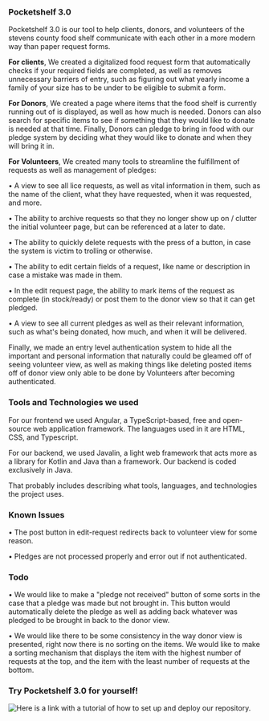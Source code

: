 ### Pocketshelf 3.0
Pocketshelf 3.0 is our tool to help clients, donors, and volunteers of the stevens county food shelf communicate with each other in a more modern way than paper request forms. 

**For clients**, We created a digitalized food request form that automatically checks if your required fields are completed, as well as removes unnecessary barriers of entry, such as figuring out what yearly income a family of your size has to be under to be eligible to submit a form. 

**For Donors**, We created a page where items that the food shelf is currently running out of is displayed, as well as how much is needed. Donors can also search for specific items to see if something that they would like to donate is needed at that time. Finally, Donors can pledge to bring in food with our pledge system by deciding what they would like to donate and when they will bring it in. 

**For Volunteers**, We created many tools to streamline the fulfillment of requests as well as management of pledges:

• A view to see all lice requests, as well as vital information in them, such as the name of the client, what they have requested, when it was requested, and more. 

• The ability to archive requests so that they no longer show up on / clutter  the initial volunteer page, but can be referenced at a later to date. 

• The ability to quickly delete requests with the press of a button, in case the system is victim to trolling or otherwise.

• The ability to edit certain fields of a request, like name or description in case a mistake was made in them.

• In the edit request page, the ability to mark items of the request as complete (in stock/ready) or post them to the donor view so that it can get pledged.

• A view to see all current pledges as well as their relevant information, such as what's being donated, how much, and when it will be delivered. 

Finally, we made an entry level authentication system to hide all the important and personal information that naturally could be gleamed off of seeing volunteer view, as well as making things like deleting posted items off of donor view only able to be done by Volunteers after becoming authenticated.


### Tools and Technologies we used 

For our frontend we used Angular, a TypeScript-based, free and open-source web application framework. The languages used in it are HTML, CSS, and Typescript. 

For our backend, we used Javalin, a light web framework that acts more as a library for Kotlin and Java than a framework. Our backend is coded exclusively in Java.


That probably includes describing what tools, languages, and technologies the project uses. 

### Known Issues
• The post button in edit-request redirects back to volunteer view for some reason.

• Pledges are not processed properly and error out if not authenticated.

### Todo
• We would like to make a "pledge not received" button of some sorts in the case that a pledge was made but not brought in. This button would automatically delete the pledge as well as adding back whatever was pledged to be brought in back to the donor view.

• We would like there to be some consistency in the way donor view is presented, right now there is no sorting on the items. We would like to make a sorting mechanism that displays the item with the highest number of requests at the top, and the item with the least number of requests at the bottom. 

### Try Pocketshelf 3.0 for yourself!
![Here](https://docs.google.com/document/d/13HHazWTxdvMwt1FRh3CoDaKdxpRUhnFa6t99sgd8bMU/edit#heading=h.bllyran0q013) is a link with a tutorial of how to set up and deploy our repository.

